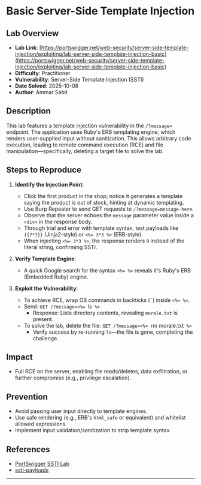 # Basic Server-Side Template Injection

## Lab Overview
- **Lab Link**: [https://portswigger.net/web-security/server-side-template-injection/exploiting/lab-server-side-template-injection-basic](https://portswigger.net/web-security/server-side-template-injection/exploiting/lab-server-side-template-injection-basic)
- **Difficulty**: Practitioner
- **Vulnerability**: Server-Side Template Injection (SSTI)
- **Date Solved**: 2025-10-08
- **Author**: Ammar Sabit

## Description
This lab features a template injection vulnerability in the `/?message=` endpoint. The application uses Ruby's ERB templating engine, which renders user-supplied input without sanitization. This allows arbitrary code execution, leading to remote command execution (RCE) and file manipulation—specifically, deleting a target file to solve the lab.

## Steps to Reproduce

1. **Identify the Injection Point**:
   - Click the first product in the shop; notice it generates a template saying the product is out of stock, hinting at dynamic templating.
   - Use Burp Repeater to send GET requests to `/?message=message-here`.
   - Observe that the server echoes the `message` parameter value inside a `<div>` in the response body.
   - Through trial and error with template syntax, test payloads like `{{7*7}}` (Jinja2-style) or `<%= 3*3 %>` (ERB-style).
   - When injecting `<%= 3*3 %>`, the response renders `9` instead of the literal string, confirming SSTI.

2. **Verify Template Engine**:
   - A quick Google search for the syntax `<%= %>` reveals it's Ruby's ERB (Embedded Ruby) engine.

3. **Exploit the Vulnerability**:
   - To achieve RCE, wrap OS commands in backticks (`` ` ``) inside `<%= %>`.
   - Send: `GET /?message=<%= `ls` %>`
     - Response: Lists directory contents, revealing `morale.txt` is present.
   - To solve the lab, delete the file: `GET /?message=<%= `rm morale.txt` %>`
     - Verify success by re-running `ls`—the file is gone, completing the challenge.

## Impact
- Full RCE on the server, enabling file reads/deletes, data exfiltration, or further compromise (e.g., privilege escalation).

## Prevention
- Avoid passing user input directly to template engines.
- Use safe rendering (e.g., ERB's `html_safe` or equivalent) and whitelist allowed expressions.
- Implement input validation/sanitization to strip template syntax.

## References
- [PortSwigger SSTI Lab](https://portswigger.net/web-security/server-side-template-injection)
- [ssti-payloads](https://github.com/payloadbox/ssti-payloads)

---
